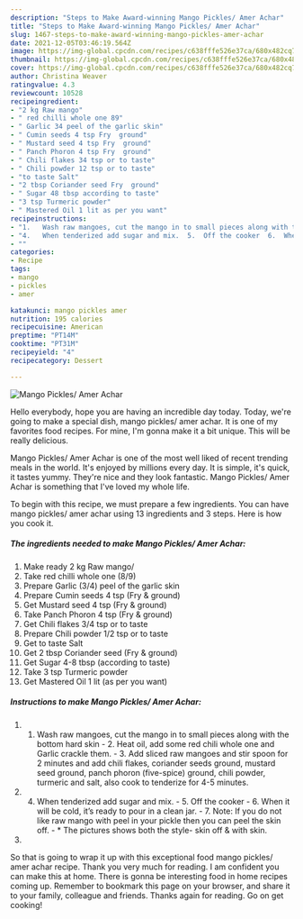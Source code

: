 ```yaml
---
description: "Steps to Make Award-winning Mango Pickles/ Amer Achar"
title: "Steps to Make Award-winning Mango Pickles/ Amer Achar"
slug: 1467-steps-to-make-award-winning-mango-pickles-amer-achar
date: 2021-12-05T03:46:19.564Z
image: https://img-global.cpcdn.com/recipes/c638fffe526e37ca/680x482cq70/mango-pickles-amer-achar-recipe-main-photo.jpg
thumbnail: https://img-global.cpcdn.com/recipes/c638fffe526e37ca/680x482cq70/mango-pickles-amer-achar-recipe-main-photo.jpg
cover: https://img-global.cpcdn.com/recipes/c638fffe526e37ca/680x482cq70/mango-pickles-amer-achar-recipe-main-photo.jpg
author: Christina Weaver
ratingvalue: 4.3
reviewcount: 10528
recipeingredient:
- "2 kg Raw mango"
- " red chilli whole one 89"
- " Garlic 34 peel of the garlic skin"
- " Cumin seeds 4 tsp Fry  ground"
- " Mustard seed 4 tsp Fry  ground"
- " Panch Phoron 4 tsp Fry  ground"
- " Chili flakes 34 tsp or to taste"
- " Chili powder 12 tsp or to taste"
- "to taste Salt"
- "2 tbsp Coriander seed Fry  ground"
- " Sugar 48 tbsp according to taste"
- "3 tsp Turmeric powder"
- " Mastered Oil 1 lit as per you want"
recipeinstructions:
- "1.	Wash raw mangoes, cut the mango in to small pieces along with the bottom hard skin 2.	Heat oil, add some red chili whole one and Garlic crackle them.  3.	Add sliced raw mangoes and stir spoon for 2 minutes and add chili flakes, coriander seeds ground, mustard seed ground, panch phoron (five-spice) ground, chili powder, turmeric and salt, also cook to tenderize for 4-5 minutes."
- "4.	When tenderized add sugar and mix.  5.	Off the cooker  6.	When it will be cold, it’s ready to pour in a clean jar.  7.	Note: If you do not like raw mango with peel in your pickle then you can peel the skin off.  * The pictures shows both the style- skin off &amp; with skin."
- ""
categories:
- Recipe
tags:
- mango
- pickles
- amer

katakunci: mango pickles amer 
nutrition: 195 calories
recipecuisine: American
preptime: "PT14M"
cooktime: "PT31M"
recipeyield: "4"
recipecategory: Dessert

---
```



![Mango Pickles/ Amer Achar](https://img-global.cpcdn.com/recipes/c638fffe526e37ca/680x482cq70/mango-pickles-amer-achar-recipe-main-photo.jpg)

Hello everybody, hope you are having an incredible day today. Today, we're going to make a special dish, mango pickles/ amer achar. It is one of my favorites food recipes. For mine, I'm gonna make it a bit unique. This will be really delicious.

Mango Pickles/ Amer Achar is one of the most well liked of recent trending meals in the world. It's enjoyed by millions every day. It is simple, it's quick, it tastes yummy. They're nice and they look fantastic. Mango Pickles/ Amer Achar is something that I've loved my whole life.




To begin with this recipe, we must prepare a few ingredients. You can have mango pickles/ amer achar using 13 ingredients and 3 steps. Here is how you cook it.

<!--inarticleads1-->

##### The ingredients needed to make Mango Pickles/ Amer Achar:

1. Make ready 2 kg Raw mango/
1. Take  red chilli whole one (8/9)
1. Prepare  Garlic (3/4) peel of the garlic skin
1. Prepare  Cumin seeds 4 tsp (Fry &amp; ground)
1. Get  Mustard seed 4 tsp (Fry &amp; ground)
1. Take  Panch Phoron 4 tsp (Fry &amp; ground)
1. Get  Chili flakes 3/4 tsp or to taste
1. Prepare  Chili powder 1/2 tsp or to taste
1. Get to taste Salt
1. Get 2 tbsp Coriander seed (Fry &amp; ground)
1. Get  Sugar 4-8 tbsp (according to taste)
1. Take 3 tsp Turmeric powder
1. Get  Mastered Oil 1 lit (as per you want)




<!--inarticleads2-->

##### Instructions to make Mango Pickles/ Amer Achar:

1. 1.	Wash raw mangoes, cut the mango in to small pieces along with the bottom hard skin - 2.	Heat oil, add some red chili whole one and Garlic crackle them.  - 3.	Add sliced raw mangoes and stir spoon for 2 minutes and add chili flakes, coriander seeds ground, mustard seed ground, panch phoron (five-spice) ground, chili powder, turmeric and salt, also cook to tenderize for 4-5 minutes.
1. 4.	When tenderized add sugar and mix.  - 5.	Off the cooker  - 6.	When it will be cold, it’s ready to pour in a clean jar.  - 7.	Note: If you do not like raw mango with peel in your pickle then you can peel the skin off.  - * The pictures shows both the style- skin off &amp; with skin.
1. 




So that is going to wrap it up with this exceptional food mango pickles/ amer achar recipe. Thank you very much for reading. I am confident you can make this at home. There is gonna be interesting food in home recipes coming up. Remember to bookmark this page on your browser, and share it to your family, colleague and friends. Thanks again for reading. Go on get cooking!
